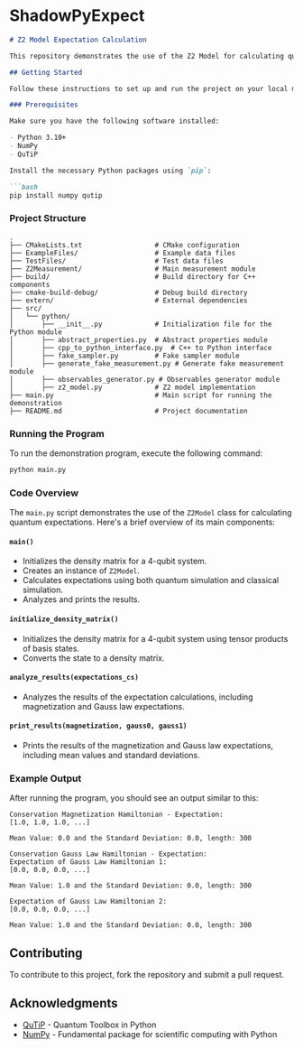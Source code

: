 # ShadowPyExpect

```markdown
# Z2 Model Expectation Calculation

This repository demonstrates the use of the Z2 Model for calculating quantum expectations. The project includes Python scripts, C++ backend integration, and example files for testing and demonstration.

## Getting Started

Follow these instructions to set up and run the project on your local machine.

### Prerequisites

Make sure you have the following software installed:

- Python 3.10+
- NumPy
- QuTiP

Install the necessary Python packages using `pip`:

```bash
pip install numpy qutip
```

### Project Structure

```
.
├── CMakeLists.txt                  # CMake configuration
├── ExampleFiles/                   # Example data files
├── TestFiles/                      # Test data files
├── Z2Measurement/                  # Main measurement module
├── build/                          # Build directory for C++ components
├── cmake-build-debug/              # Debug build directory
├── extern/                         # External dependencies
├── src/
│   └── python/
│       ├── __init__.py             # Initialization file for the Python module
│       ├── abstract_properties.py  # Abstract properties module
│       ├── cpp_to_python_interface.py  # C++ to Python interface
│       ├── fake_sampler.py         # Fake sampler module
│       ├── generate_fake_measurement.py # Generate fake measurement module
│       ├── observables_generator.py # Observables generator module
│       ├── z2_model.py             # Z2 model implementation
├── main.py                         # Main script for running the demonstration
├── README.md                       # Project documentation
```

### Running the Program

To run the demonstration program, execute the following command:

```bash
python main.py
```

### Code Overview

The `main.py` script demonstrates the use of the `Z2Model` class for calculating quantum expectations. Here's a brief overview of its main components:

#### `main()`

- Initializes the density matrix for a 4-qubit system.
- Creates an instance of `Z2Model`.
- Calculates expectations using both quantum simulation and classical simulation.
- Analyzes and prints the results.

#### `initialize_density_matrix()`

- Initializes the density matrix for a 4-qubit system using tensor products of basis states.
- Converts the state to a density matrix.

#### `analyze_results(expectations_cs)`

- Analyzes the results of the expectation calculations, including magnetization and Gauss law expectations.

#### `print_results(magnetization, gauss0, gauss1)`

- Prints the results of the magnetization and Gauss law expectations, including mean values and standard deviations.

### Example Output

After running the program, you should see an output similar to this:

```
Conservation Magnetization Hamiltonian - Expectation:
[1.0, 1.0, 1.0, ...]

Mean Value: 0.0 and the Standard Deviation: 0.0, length: 300

Conservation Gauss Law Hamiltonian - Expectation:
Expectation of Gauss Law Hamiltonian 1:
[0.0, 0.0, 0.0, ...]

Mean Value: 1.0 and the Standard Deviation: 0.0, length: 300

Expectation of Gauss Law Hamiltonian 2:
[0.0, 0.0, 0.0, ...]

Mean Value: 1.0 and the Standard Deviation: 0.0, length: 300
```

## Contributing

To contribute to this project, fork the repository and submit a pull request.

## Acknowledgments

- [QuTiP](http://qutip.org/) - Quantum Toolbox in Python
- [NumPy](https://numpy.org/) - Fundamental package for scientific computing with Python